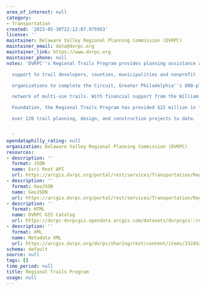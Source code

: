 ```yaml
---
area_of_interest: null
category:
- Transportation
created: '2023-05-30T22:12:07.975953'
license: ''
maintainer: Delaware Valley Regional Planning Commission (DVRPC)
maintainer_email: data@dvrpc.org
maintainer_link: https://www.dvrpc.org
maintainer_phone: null
notes: 'DVRPC''s Regional Trails Program provides planning assistance and financial

  support to trail developers, counties, municipalities and nonprofit

  organizations to complete the Circuit, Greater Philadelphia''s 800-plus-mile

  network of multi-use trails. With financial support from the William Penn

  Foundation, the Regional Trails Program has provided $22 million in funding to

  over 120 trail planning, design, and construction projects to date.


  '
opendataphilly_rating: null
organization: Delaware Valley Regional Planning Commission (DVRPC)
resources:
- description: ''
  format: JSON
  name: Esri Rest API
  url: https://arcgis.dvrpc.org/portal/rest/services/Transportation/RegionalTrailsProgram/FeatureServer/0
- description: ''
  format: GeoJSON
  name: GeoJSON
  url: https://arcgis.dvrpc.org/portal/rest/services/Transportation/RegionalTrailsProgram/FeatureServer/0/query?where=1=1&outsr=4326&outfields=*&f=geojson
- description: ''
  format: HTML
  name: DVRPC GIS Catalog
  url: https://dvrpc-dvrpcgis.opendata.arcgis.com/datasets/dvrpcgis::regional-trails-program
- description: ''
  format: XML
  name: Metadata XML
  url: https://arcgis.dvrpc.org/dvrpc/sharing/rest/content/items/33245ad294e74a01a3293497b975dae3/info/metadata/metadata.xml?format=default
schema: default
source: null
tags: []
time_period: null
title: Regional Trails Program
usage: null
---
```

